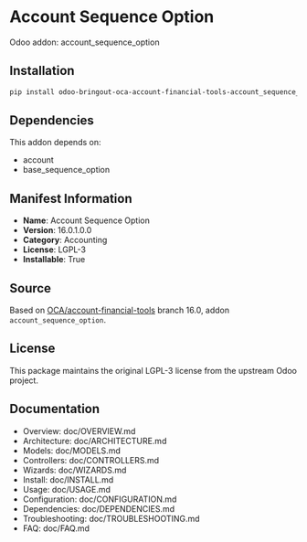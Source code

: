 # Account Sequence Option

Odoo addon: account_sequence_option

## Installation

```bash
pip install odoo-bringout-oca-account-financial-tools-account_sequence_option
```

## Dependencies

This addon depends on:
- account
- base_sequence_option

## Manifest Information

- **Name**: Account Sequence Option
- **Version**: 16.0.1.0.0
- **Category**: Accounting
- **License**: LGPL-3
- **Installable**: True

## Source

Based on [OCA/account-financial-tools](https://github.com/OCA/account-financial-tools) branch 16.0, addon `account_sequence_option`.

## License

This package maintains the original LGPL-3 license from the upstream Odoo project.

## Documentation

- Overview: doc/OVERVIEW.md
- Architecture: doc/ARCHITECTURE.md
- Models: doc/MODELS.md
- Controllers: doc/CONTROLLERS.md
- Wizards: doc/WIZARDS.md
- Install: doc/INSTALL.md
- Usage: doc/USAGE.md
- Configuration: doc/CONFIGURATION.md
- Dependencies: doc/DEPENDENCIES.md
- Troubleshooting: doc/TROUBLESHOOTING.md
- FAQ: doc/FAQ.md

